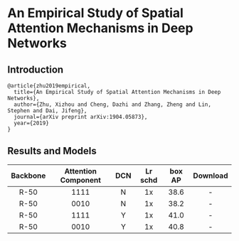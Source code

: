 # An Empirical Study of Spatial Attention Mechanisms in Deep Networks

## Introduction

```
@article{zhu2019empirical,
  title={An Empirical Study of Spatial Attention Mechanisms in Deep Networks},
  author={Zhu, Xizhou and Cheng, Dazhi and Zhang, Zheng and Lin, Stephen and Dai, Jifeng},
  journal={arXiv preprint arXiv:1904.05873},
  year={2019}
}
```


## Results and Models

| Backbone  | Attention Component | DCN  | Lr schd | box AP | Download |
|:---------:|:-------------------:|:----:|:-------:|:------:|:--------:|
| R-50      | 1111                | N    | 1x      | 38.6   |     -    |
| R-50      | 0010                | N    | 1x      | 38.2   |     -    |
| R-50      | 1111                | Y    | 1x      | 41.0   |     -    |
| R-50      | 0010                | Y    | 1x      | 40.8   |     -    |
